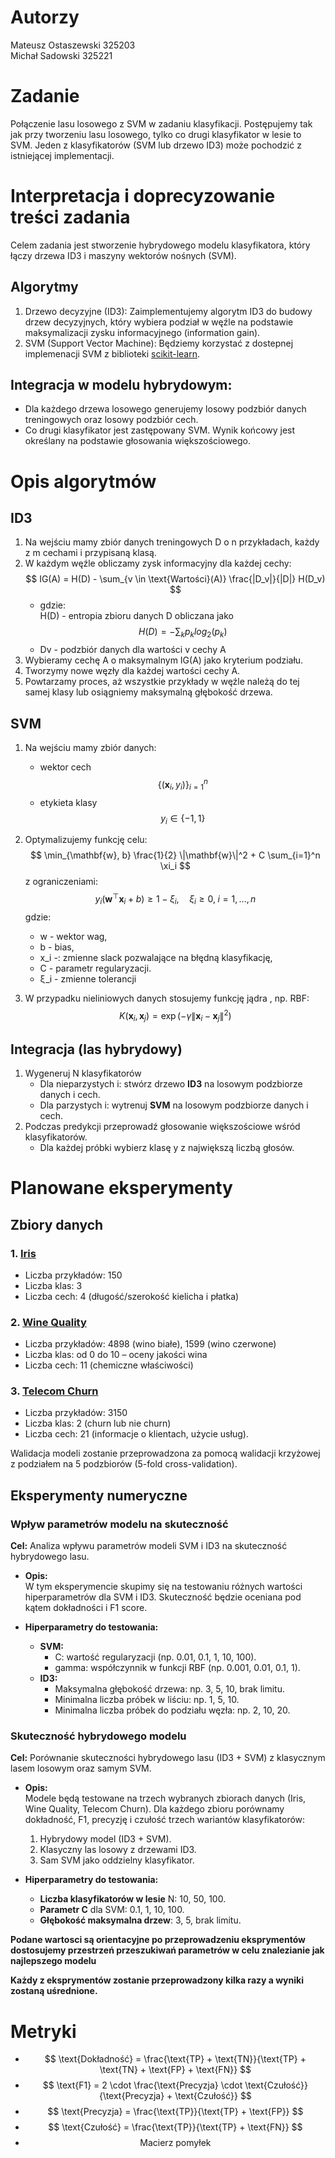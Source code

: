 # Autorzy
Mateusz Ostaszewski 325203  
Michał Sadowski 325221

# Zadanie
Połączenie lasu losowego z SVM w zadaniu klasyfikacji. Postępujemy tak jak przy tworzeniu lasu losowego, tylko co drugi klasyfikator w lesie to SVM. Jeden z klasyfikatorów (SVM lub drzewo ID3) może pochodzić z istniejącej implementacji.

# Interpretacja i doprecyzowanie treści zadania
Celem zadania jest stworzenie hybrydowego modelu klasyfikatora, który łączy drzewa ID3 i maszyny wektorów nośnych (SVM).
## Algorytmy
1. Drzewo decyzyjne (ID3): Zaimplementujemy algorytm ID3 do budowy drzew decyzyjnych, który wybiera podział w węźle na podstawie maksymalizacji zysku informacyjnego (information gain).
2. SVM (Support Vector Machine): Będziemy korzystać z dostepnej implemenacji SVM z biblioteki [scikit-learn](https://scikit-learn.org/1.5/modules/svm.html).
## Integracja w modelu hybrydowym:

- Dla każdego drzewa losowego generujemy losowy podzbiór danych treningowych oraz losowy podzbiór cech.
- Co drugi klasyfikator jest zastępowany SVM.
Wynik końcowy jest określany na podstawie głosowania większościowego.

# Opis algorytmów
## ID3
1. Na wejściu mamy zbiór danych treningowych D o n przykładach, każdy z m cechami i przypisaną klasą.
2. W każdym węźle obliczamy zysk informacyjny dla każdej cechy:  
    $$
    IG(A) = H(D) - \sum_{v \in \text{Wartości}(A)} \frac{|D_v|}{|D|} H(D_v)
    $$
   - gdzie:  
H(D) - entropia zbioru danych D obliczana jako
    $$ H(D) = - \sum_{k} p_{k}log_{2}(p_{k}) $$
   - Dv - podzbiór danych dla wartości v cechy A
3. Wybieramy cechę A o maksymalnym IG(A) jako kryterium podziału.
4. Tworzymy nowe węzły dla każdej wartości cechy A.
5. Powtarzamy proces, aż wszystkie przykłady w węźle należą do tej samej klasy lub osiągniemy maksymalną głębokość drzewa.
## SVM

1. Na wejściu mamy zbiór danych:
   - wektor cech
   $$ \{(\mathbf{x}_i, y_i)\}_{i=1}^n $$
   - etykieta klasy  
   $$ y_i \in \{-1, 1\} $$

2. Optymalizujemy funkcję celu:
   $$
   \min_{\mathbf{w}, b} \frac{1}{2} \|\mathbf{w}\|^2 + C \sum_{i=1}^n \xi_i
   $$
   z ograniczeniami:
   $$
   y_i (\mathbf{w}^\top \mathbf{x}_i + b) \geq 1 - \xi_i, \quad \xi_i \geq 0, \; i=1, \dots, n
   $$
   gdzie:
   - w - wektor wag,
   - b - bias,
   - x_i -: zmienne slack pozwalające na błędną klasyfikację,
   - C - parametr regularyzacji.
   - ξ_i - zmienne tolerancji

3. W przypadku nieliniowych danych stosujemy funkcję jądra , np. RBF:
   $$
   K(\mathbf{x}_i, \mathbf{x}_j) = \exp\left(-\gamma \|\mathbf{x}_i - \mathbf{x}_j\|^2\right)
   $$

## Integracja (las hybrydowy)

1. Wygeneruj N klasyfikatorów
    - Dla nieparzystych i: stwórz drzewo **ID3** na losowym podzbiorze danych i cech.
    - Dla parzystych i: wytrenuj **SVM** na losowym podzbiorze danych i cech.
2. Podczas predykcji przeprowadź głosowanie większościowe wśród klasyfikatorów.
    - Dla każdej próbki wybierz klasę y z największą liczbą głosów.

# Planowane eksperymenty

## Zbiory danych
### 1. [Iris](https://archive.ics.uci.edu/dataset/53/iris)
- Liczba przykładów: 150
- Liczba klas: 3
- Liczba cech: 4 (długość/szerokość kielicha i płatka)

### 2. [Wine Quality](https://archive.ics.uci.edu/dataset/186/wine+quality)
- Liczba przykładów: 4898 (wino białe), 1599 (wino czerwone)
- Liczba klas: od 0 do 10 – oceny jakości wina
- Liczba cech: 11 (chemiczne właściwości)

### 3. [Telecom Churn](https://archive.ics.uci.edu/dataset/563/iranian+churn+dataset)
- Liczba przykładów: 3150
- Liczba klas: 2 (churn lub nie churn)
- Liczba cech: 21 (informacje o klientach, użycie usług).

Walidacja modeli zostanie przeprowadzona za pomocą walidacji krzyżowej z podziałem na 5 podzbiorów (5-fold cross-validation).


## Eksperymenty numeryczne

### Wpływ parametrów modelu na skuteczność
**Cel:** Analiza wpływu parametrów modeli SVM i ID3 na skuteczność hybrydowego lasu.

- **Opis:**  
  W tym eksperymencie skupimy się na testowaniu różnych wartości hiperparametrów dla SVM i ID3. Skuteczność będzie oceniana pod kątem dokładności i F1 score.

- **Hiperparametry do testowania:**
  - **SVM:**
    - C: wartość regularyzacji (np. 0.01, 0.1, 1, 10, 100).
    - gamma: współczynnik w funkcji RBF (np. 0.001, 0.01, 0.1, 1).
  - **ID3:**
    - Maksymalna głębokość drzewa: np. 3, 5, 10, brak limitu.
    - Minimalna liczba próbek w liściu: np. 1, 5, 10.
    - Minimalna liczba próbek do podziału węzła: np. 2, 10, 20.  

### Skuteczność hybrydowego modelu
**Cel:** Porównanie skuteczności hybrydowego lasu (ID3 + SVM) z klasycznym lasem losowym oraz samym SVM.  

- **Opis:**  
  Modele będą testowane na trzech wybranych zbiorach danych (Iris, Wine Quality, Telecom Churn). Dla każdego zbioru porównamy dokładność, F1, precyzję i czułość trzech wariantów klasyfikatorów:
  1. Hybrydowy model (ID3 + SVM).
  2. Klasyczny las losowy z drzewami ID3.
  3. Sam SVM jako oddzielny klasyfikator.

- **Hiperparametry do testowania:**
  - **Liczba klasyfikatorów w lesie** N: 10, 50, 100.
  - **Parametr C** dla SVM: 0.1, 1, 10, 100.
  - **Głębokość maksymalna drzew**: 3, 5, brak limitu.


**Podane wartosci są orientacyjne po przeprowadzeniu eksprymentów dostosujemy przestrzeń przeszukiwań parametrów w celu znalezianie jak najlepszego modelu**

**Każdy z eksprymentów zostanie przeprowadzony kilka razy a wyniki zostaną uśrednione.**
  
# Metryki
- 
    $$
    \text{Dokładność} = \frac{\text{TP} + \text{TN}}{\text{TP} + \text{TN} + \text{FP} + \text{FN}}
    $$
- 
    $$  
    \text{F1} = 2 \cdot \frac{\text{Precyzja} \cdot \text{Czułość}}{\text{Precyzja} + \text{Czułość}}
    $$
- 
    $$
    \text{Precyzja} = \frac{\text{TP}}{\text{TP} + \text{FP}}
    $$
- 
    $$
    \text{Czułość} = \frac{\text{TP}}{\text{TP} + \text{FN}}
    $$
- 
    <div align="center">
    Macierz pomyłek
    </div>
 